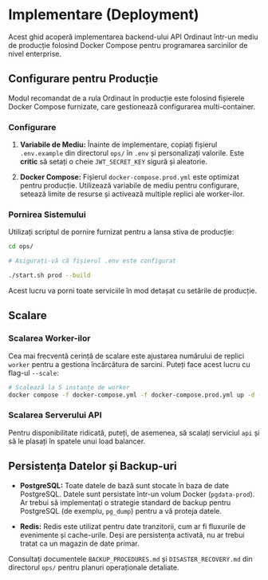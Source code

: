 # Implementare (Deployment)

Acest ghid acoperă implementarea backend-ului API Ordinaut într-un mediu de producție folosind Docker Compose pentru programarea sarcinilor de nivel enterprise.

## Configurare pentru Producție

Modul recomandat de a rula Ordinaut în producție este folosind fișierele Docker Compose furnizate, care gestionează configurarea multi-container.

### Configurare

1.  **Variabile de Mediu:** Înainte de implementare, copiați fișierul `.env.example` din directorul `ops/` în `.env` și personalizați valorile. Este **critic** să setați o cheie `JWT_SECRET_KEY` sigură și aleatorie.

2.  **Docker Compose:** Fișierul `docker-compose.prod.yml` este optimizat pentru producție. Utilizează variabile de mediu pentru configurare, setează limite de resurse și activează multiple replici ale worker-ilor.

### Pornirea Sistemului

Utilizați scriptul de pornire furnizat pentru a lansa stiva de producție:

```bash
cd ops/

# Asigurați-vă că fișierul .env este configurat

./start.sh prod --build
```

Acest lucru va porni toate serviciile în mod detașat cu setările de producție.

## Scalare

### Scalarea Worker-ilor

Cea mai frecventă cerință de scalare este ajustarea numărului de replici `worker` pentru a gestiona încărcătura de sarcini. Puteți face acest lucru cu flag-ul `--scale`:

```bash
# Scalează la 5 instanțe de worker
docker compose -f docker-compose.yml -f docker-compose.prod.yml up -d --scale worker=5
```

### Scalarea Serverului API

Pentru disponibilitate ridicată, puteți, de asemenea, să scalați serviciul `api` și să le plasați în spatele unui load balancer.

## Persistența Datelor și Backup-uri

- **PostgreSQL:** Toate datele de bază sunt stocate în baza de date PostgreSQL. Datele sunt persistate într-un volum Docker (`pgdata-prod`). Ar trebui să implementați o strategie standard de backup pentru PostgreSQL (de exemplu, `pg_dump`) pentru a vă proteja datele.

- **Redis:** Redis este utilizat pentru date tranzitorii, cum ar fi fluxurile de evenimente și cache-urile. Deși are persistența activată, nu ar trebui tratat ca un magazin de date primar.

Consultați documentele `BACKUP_PROCEDURES.md` și `DISASTER_RECOVERY.md` din directorul `ops/` pentru planuri operaționale detaliate.